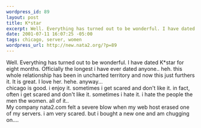 ```yaml
--- 
wordpress_id: 89
layout: post
title: K*star
excerpt: Well. Everything has turned out to be wonderful. I have dated K*star for eight months. Officially the longest i have ever dated anyone.. heh. this whole relationship has been in uncharted territory and now this just furthers it. It is great. I love her. hehe. anyway...chicago is good. i enjoy it. sometimes i get scared and don't like it. in fact, often i get scared and don't like it. someti...
date: 2001-07-11 16:07:25 -05:00
tags: chicago, server, women
wordpress_url: http://new.nata2.org/?p=89
---
```

Well. Everything has turned out to be wonderful. I have dated K*star for eight months. Officially the longest i have ever dated anyone.. heh. this whole relationship has been in uncharted territory and now this just furthers it. It is great. I love her. hehe. anyway...<br>chicago is good. i enjoy it. sometimes i get scared and don't like it. in fact, often i get scared and don't like it. sometimes i hate it. i hate the people the men the women. all of it..<br>
My company nata2.com felt a severe blow when my web host erased one of my servers. i am very scared. but i bought a new one and am chugging on....
